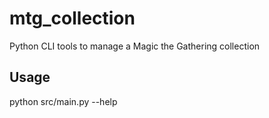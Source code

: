 # mtg_collection
Python CLI tools to manage a Magic the Gathering collection

## Usage

python src/main.py --help